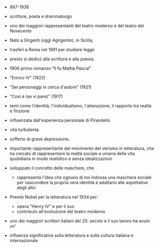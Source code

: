 - 867-1936
- scrittore, poeta e drammaturgo
- uno dei maggiori rappresentanti del teatro moderno e del teatro del Novecento
- Nato a Girgenti (oggi Agrigento), in Sicilia, 
- trasferì a Roma nel 1891 per studiare legge
- presto si dedicò alla scrittura e alla poesia.  
- 1906 primo romanzo "Il fu Mattia Pascal"

- "Enrico IV" (1922) 
- "Sei personaggi in cerca d'autore" (1921)
- "Cosi è (se vi pare)" (1917)
- temi come l'identità, l'individualismo, l'alienazione, il rapporto tra realtà e finzione
- influenzata dall'esperienza personale di Pirandello
- vita turbolenta 
- sofferto di grave depressione.

- importante rappresentante del movimento del verismo in letteratura, che ha cercato di rappresentare la realtà sociale e umana della vita quotidiana in modo realistico e senza idealizzazioni
- sviluppato il concetto delle maschere, che 
	- rappresenta l'idea che ognuno di noi indossa una maschera sociale per nascondere la propria vera identità e adattarsi alle aspettative degli altri.

- Premio Nobel per la letteratura nel 1934 per:
	- opera "Henry IV" e per il suo 
	- contributo all'evoluzione del teatro moderno
- uno dei maggiori scrittori italiani del 20. secolo e il suo lavoro ha avuto un'
- influenza significativa sulla letteratura e sulla cultura italiana e internazionale